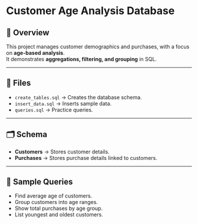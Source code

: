 # Customer Age Analysis Database

## 📌 Overview
This project manages customer demographics and purchases, with a focus on **age-based analysis**.  
It demonstrates **aggregations, filtering, and grouping** in SQL.

---

## 📂 Files
- `create_tables.sql` → Creates the database schema.
- `insert_data.sql` → Inserts sample data.
- `queries.sql` → Practice queries.

---

## 🗂️ Schema
- **Customers** → Stores customer details.  
- **Purchases** → Stores purchase details linked to customers.  

---

## 🚀 Sample Queries
- Find average age of customers.  
- Group customers into age ranges.  
- Show total purchases by age group.  
- List youngest and oldest customers.  
